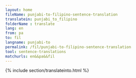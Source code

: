 ```yaml
---
layout: home
fileName: punjabi-to-filipino-sentence-translation
translatein: punjabi_to_filipino
folderName : translate
lang: en
from: pa
to: fil
langname: punjabi-to
permalink: /fil/punjabi-to-filipino-sentence-translation
tool: sentence-translations
matchurls: en&&pa&&fil
---
```

{% include section/translateinto.html %}
